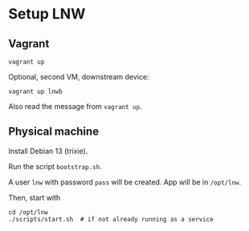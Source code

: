 # Setup LNW

## Vagrant
```
vagrant up
```
Optional, second  VM, downstream device:
```
vagrant up lnwb
```

Also read the message from `vagrant up`.

## Physical machine
Install Debian 13 (trixie).

Run the script `bootstrap.sh`.

A user `lnw` with password `pass` will be created. App will be in `/opt/lnw`.

Then, start with

```
cd /opt/lnw
./scripts/start.sh  # if not already running as a service
```
